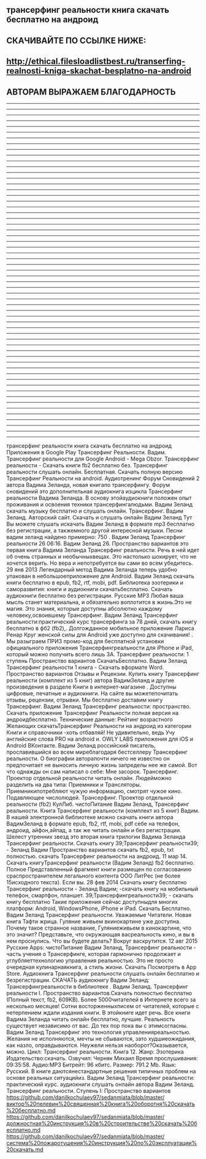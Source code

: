 трансерфинг реальности книга скачать бесплатно на андроид
--------------------------------------------------
СКАЧИВАЙТЕ ПО ССЫЛКЕ НИЖЕ:
--------------------------------------------------
http://ethical.filesloadlistbest.ru/transerfing-realnosti-kniga-skachat-besplatno-na-android
--------------------------------------------------
АВТОРАМ ВЫРАЖАЕМ БЛАГОДАРНОСТЬ
--------------------------------------------------
--------------------------------------------------
--------------------------------------------------
--------------------------------------------------
--------------------------------------------------
--------------------------------------------------
--------------------------------------------------
--------------------------------------------------
--------------------------------------------------
--------------------------------------------------
--------------------------------------------------
--------------------------------------------------
--------------------------------------------------
--------------------------------------------------
--------------------------------------------------
--------------------------------------------------
--------------------------------------------------
--------------------------------------------------
--------------------------------------------------
--------------------------------------------------
--------------------------------------------------
--------------------------------------------------
--------------------------------------------------
--------------------------------------------------
--------------------------------------------------
--------------------------------------------------
--------------------------------------------------
--------------------------------------------------
--------------------------------------------------
--------------------------------------------------
--------------------------------------------------
--------------------------------------------------
--------------------------------------------------
--------------------------------------------------
--------------------------------------------------
--------------------------------------------------
--------------------------------------------------
--------------------------------------------------
--------------------------------------------------
--------------------------------------------------
--------------------------------------------------
--------------------------------------------------
--------------------------------------------------
--------------------------------------------------
--------------------------------------------------
--------------------------------------------------
--------------------------------------------------
--------------------------------------------------
--------------------------------------------------
--------------------------------------------------
--------------------------------------------------
--------------------------------------------------
--------------------------------------------------
--------------------------------------------------
--------------------------------------------------
--------------------------------------------------
--------------------------------------------------
--------------------------------------------------
--------------------------------------------------
--------------------------------------------------
трансерфинг реальности книга скачать бесплатно на андроид Приложения в Google Play  Трансерфинг Реальности. Вадим. Трансерфинг реальности для Google Android - Mega Obzor. Трансерфинг реальности - Скачать книги fb2 бесплатно без. Трансерфинг реальности слушать онлайн. Бесплатная. Скачать полную версию Трансерфинг Реальности на android. Аудиотренинг Форум Сновидений 2 автора Вадима Зеланда, новая книгапо трансерфингу.  Форум сновидений  это дополнительная аудиокнига изцикла Трансерфинг реальности Вадима Зеланда. В основу этойаудиокниги положен опыт проживания и освоения техники трансерфингалюдьми. Вадим Зеланд скачать музыку бесплатно и слушать онлайн. Трансерфинг. Вадим Зеланд. Авторский сайт. Скачать и слушать онлайн Вадим Зеланд  Тут Вы можете слушать искачать Вадим Зеланд в формате mp3 бесплатно без регистрации, а такжемного другой интересной музыки. Песни вадим зеланд найдено примерно: 750 . Вадим Зеланд  Трансерфинг реальности 26 06:16. Вадим Зеланд 26. Пространство вариантов  это первая книга Вадима Зеланда Трансерфинг реальности. Речь в ней идет об очень странных и необычныхвещах. Это настолько шокирует, что не хочется верить. Но вера и непотребуется  вы сами во всем убедитесь. 29 янв 2013  Легендарный метод Вадима Зеланда теперь удобно упакован в небольшоеприложение для Android. Вадим Зеланд  скачать книги бесплатно в epub, fb2, rtf, mobi, pdf. Библиотека эзотерики и саморазвития: книги и аудиокниги скачатьбесплатно. Скачать аудиокниги бесплатно без регистрации. Русские MP3
Любая ваша мысль станет материальна, и обязательно воплотится в жизнь.Это не магия. Это знания, которые доступны абсолютно каждому человеку,освоившему Трансерфинг. Вадим Зеланд  Трансерфинг реальности:практический курс трансерфинга за 78 дней, скачать книгу бесплатно в фб2 (fb2),. Долгожданное мобильное приложение Лариса Ренар  Круг женской силы для Android уже доступно для скачивания! . Мы разыграем ПРИЗ  промо-код для бесплатной установки официального приложения Трансерфингреальности для iPhone и iPad, который можно получить всего лишь ЗА. Трансерфинг реальности: 1 ступень Пространство вариантов СкачатьБесплатно. Вадим Зеланд Трансерфинг реальности 1 книга - Скачать вформате Word. Пространство вариантов Отзывы и Рецензии. Купить книгу Трансерфинг реальности (комплект из 5 книг) автора ВадимЗеланд и другие произведения в разделе Книги в интернет-магазине . Доступны цифровые, печатные и аудиокниги. На сайте вы можетепочитать отзывы, рецензии, отрывки. Мы бесплатно доставим книгу Трансерфинг. Вадим Зеланд  Трансерфинг реальности: пространство. Скачать приложение Трансерфинг Реальности полная версия на андроидбесплатно. Технические данные: Рейтинг возрастного  Желающих скачатьТрансерфинг Реальности на андроид из категории Книги и справочники -хоть отбавляй! Не удивительно, ведь Учу английские слова PRO на android и. OWLY LABS  приложения для iOS и Android  ВКонтакте. Вадим Зеланд  российский писатель, прославившийся во всем миреблагодаря бестселлеру Трансерфинг реальности. О биографии авторапочти ничего не известно  он предпочитает не выносить личную жизнь запределы нее же самой. Вот что однажды он сам написал о себе: Мне засорок. Трансерфинг. Проектор отдельной реальности читать онлайн. Людейможно разделить на два типа: Приемники и Трансляторы. Приемникипотребляют чужую информацию, смотрят чужое кино. Подавляющее числолюдей. Трансерфинг. Проектор отдельной реальности (fb2)  КулЛиб. чистоПитание  Вадим Зеланд, Трансерфинг реальности. Книга Трансерфинг реальности (комплект из 5 книг) Вадим. В нашей электронной библиотеке можно скачать книги автора ВадимЗеланд в формате epub, fb2, rtf, mobi, pdf себе на телефон, андроид, айфон,айпад, а так же читать онлайн и без регистрации.  Шелест утренних звезд  это вторая книга трилогии Вадима Зеланда Трансерфинг реальности. Скачать книгу 39;Трансерфинг реальности39; - Зеланд Вадим
Пространство вариантов скачать fb2, epub, txt полностью. скачать Трансерфинг реальности на андроид. 11 мар 14. Cкачать книгуТрансерфинг реальности (Вадим Зеланд) fb2 бесплатно. Полное Представленный фрагмент книги размещен по согласованию сраспространителем легального контента ООО ЛитРес (не более 15исходного текста). Если вы. 28 фев 2014  Скачать книгу бесплатно Трансерфинг реальности - Зеланд Вадим; -скачать книгу на мобильный телефон, смартфон, планшет.  39;Трансерфингреальности39; - cкачать книгу бесплатно  Такие приложения сейчас доступныдля многих платформ: Android, WindowsPhone, iPhone и iPad. Скачать Бесплатно. Вадим Зеланд Трансерфинг реальности. Уважаемые Читатели. Новая книга Тафти жрица. Гуляние живьем вкинокартине уже доступна. Почему такое странное название, Гуляниеживьем в кинокартине, что это значит? Представьте, что окружающая васреальность  кино, и вы в нем проснулись. Что вы будете делать? Вокруг васкрутится. 12 авг 2015  Русские Apps: чистоПитание  Вадим Зеланд, Трансерфинг реальности - часть учения о Трансерфинге, которая гармонично продолжает и углубляеттехнологию управления реальностью. Это не просто очередная кулинарнаякнига, а стиль жизни. Скачать  Посмотреть в App Store. Аудиокнига Трансерфинг реальности слушать онлайн бесплатно и безрегистрации.  СКАЧАТЬ аудиокнигу Вадим Зеланд: Трансерфингреальности в библиотеке . Вадим Зеланд. Трансерфинг реальности I. Пространство вариантов.Скачать полностью бесплатно (Полный текст, fb2, 609KB). Более 5000читателей в Интернете всего за несколько месяцев! Сотни восторженныхписем от читателей, которые с нетерпением ждали издания книги. В этойкниге идет речь. Все книги Вадима Зеланда читать онлайн бесплатно, лучшие. Реальность существует независимо от вас. До тех пор пока вы с этимсогласны.  Вадим Зеланд Трансерфинг  это технология управленияреальностью. Желания не исполняются, мечты не сбываются, зато худшиеожидания, как назло, оправдываются. Неужели нельзя наоборот?Оказывается, можно. Цикл: Трансерфинг реальности. Книга 12. Жанр: Эзотерика Издательство:скачать. Озвучил: Черняк Михаил Время прослушивания: 09:35:58. Аудио:MP3 Битрейт: 96 кбитc. Размер: 791.2 Mb. Язык: Русский. В книге даютсянестандартные решения типичных проблем на основе реальных ситуацийиз. Вадим Зеланд  Трансерфинг реальности: практический курс. аудиокниги слушать онлайн автора Вадим Зеланд. Трансерфинг реальности. Ступень I: Пространство вариантов
https://github.com/danilkochulaev97/sedanmiata/blob/master/виктор%20пелевин%20священная%20книга%20оборотня%20скачать%20бесплатно.md
https://github.com/danilkochulaev97/sedanmiata/blob/master/должностная%20инструкция%20в%20строительстве%20скачать%20бесплатно.md
https://github.com/danilkochulaev97/sedanmiata/blob/master/система%20пожаротушения%20инструкция%20по%20эксплуатации%20скачать.md